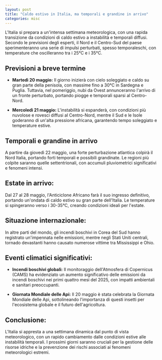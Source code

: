 ```yaml
---
layout: post
title: "Caldo estivo in Italia, ma temporali e grandine in arrivo"
categories: misc
---
```


L'Italia si prepara a un'intensa settimana meteorologica, con una rapida transizione da condizioni di caldo estivo a instabilità e temporali diffusi. Secondo le previsioni degli esperti, il Nord e il Centro-Sud del paese sperimenteranno una serie di impulsi perturbati, spesso temporaleschi, con temperature che oscilleranno tra i 25°C e i 35°C.

## **Previsioni a breve termine**

- **Martedì 20 maggio:** Il giorno inizierà con cielo soleggiato e caldo su gran parte della penisola, con massime fino a 30°C in Sardegna e Puglia. Tuttavia, nel pomeriggio, nubi da Ovest annunceranno l'arrivo di un fronte perturbato, portando piogge e temporali sparsi al Centro-Nord.

- **Mercoledì 21 maggio:** L'instabilità si espanderà, con condizioni più nuvolose e rovesci diffusi al Centro-Nord, mentre il Sud e le Isole goderanno di un'alta pressione africana, garantendo tempo soleggiato e temperature estive.

## **Temporali e grandine in arrivo**

A partire da giovedì 22 maggio, una forte perturbazione atlantica colpirà il Nord Italia, portando forti temporali e possibili grandinate. Le regioni più colpite saranno quelle settentrionali, con accumuli pluviometrici significativi e fenomeni intensi.

## **Estate in arrivo:**

Dal 27 al 28 maggio, l'Anticiclone Africano farà il suo ingresso definitivo, portando un'ondata di caldo estivo su gran parte dell'Italia. Le temperature si spingeranno verso i 30-35°C, creando condizioni ideali per l'estate.

## **Situazione internazionale:**

In altre parti del mondo, gli incendi boschivi in Corea del Sud hanno registrato un'impennata nelle emissioni, mentre negli Stati Uniti centrali, tornado devastanti hanno causato numerose vittime tra Mississippi e Ohio.

## **Eventi climatici significativi:**

- **Incendi boschivi globali:** Il monitoraggio dell'Atmosfera di Copernicus (CAMS) ha evidenziato un aumento significativo delle emissioni da incendi boschivi nei primi quattro mesi del 2025, con impatti ambientali e sanitari preoccupanti.

- **Giornata Mondiale delle Api:** Il 20 maggio è stata celebrata la Giornata Mondiale delle Api, sottolineando l'importanza di questi insetti per l'ecosistema globale e il futuro dell'agricoltura.

## **Conclusione:**

L'Italia si appresta a una settimana dinamica dal punto di vista meteorologico, con un rapido cambiamento dalle condizioni estive alle instabilità temporali. I prossimi giorni saranno cruciali per la gestione delle risorse idriche e la prevenzione dei rischi associati ai fenomeni meteorologici estremi.